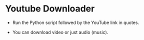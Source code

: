 # Youtube Downloader

- Run the Python script followed by the YouTube link in quotes.

- You can download video or just audio (music).
